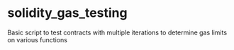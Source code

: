 # solidity_gas_testing
Basic script to test contracts with multiple iterations to determine gas limits on various functions
